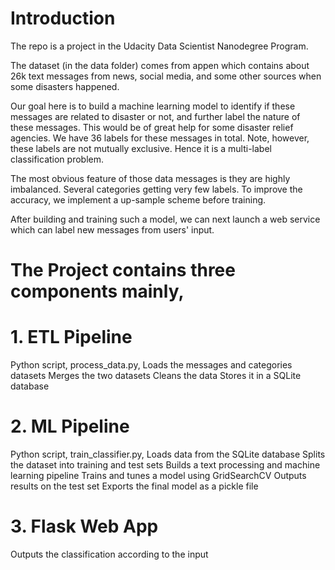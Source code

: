 
# Introduction
The repo is a project in the Udacity Data Scientist Nanodegree Program.

The dataset (in the data folder) comes from appen which contains about 26k text messages from news, social media, and some other sources when some disasters happened.

Our goal here is to build a machine learning model to identify if these messages are related to disaster or not, and further label the nature of these messages. This would be of great help for some disaster relief agencies. We have 36 labels for these messages in total. Note, however, these labels are not mutually exclusive. Hence it is a multi-label classification problem.

The most obvious feature of those data messages is they are highly imbalanced. Several categories getting very few labels. To improve the accuracy, we implement a up-sample scheme before training.

After building and training such a model, we can next launch a web service which can label new messages from users' input.

# The Project contains three components mainly,
# 1. ETL Pipeline
Python script, process_data.py,
Loads the messages and categories datasets
Merges the two datasets
Cleans the data
Stores it in a SQLite database
# 2. ML Pipeline
Python script, train_classifier.py,
Loads data from the SQLite database
Splits the dataset into training and test sets
Builds a text processing and machine learning pipeline
Trains and tunes a model using GridSearchCV
Outputs results on the test set
Exports the final model as a pickle file
# 3. Flask Web App
Outputs the classification according to the input
